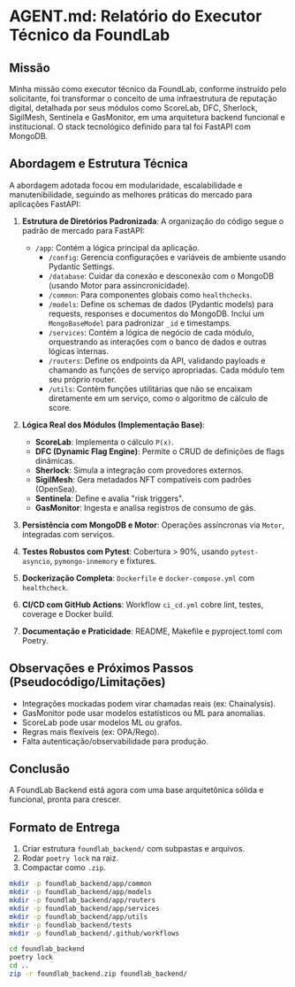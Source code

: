 # AGENT.md: Relatório do Executor Técnico da FoundLab

## Missão

Minha missão como executor técnico da FoundLab, conforme instruído pelo solicitante, foi transformar o conceito de uma infraestrutura de reputação digital, detalhada por seus módulos como ScoreLab, DFC, Sherlock, SigilMesh, Sentinela e GasMonitor, em uma arquitetura backend funcional e institucional. O stack tecnológico definido para tal foi FastAPI com MongoDB.

## Abordagem e Estrutura Técnica

A abordagem adotada focou em modularidade, escalabilidade e manutenibilidade, seguindo as melhores práticas do mercado para aplicações FastAPI:

1.  **Estrutura de Diretórios Padronizada**: A organização do código segue o padrão de mercado para FastAPI:
    *   `/app`: Contém a lógica principal da aplicação.
        *   `/config`: Gerencia configurações e variáveis de ambiente usando Pydantic Settings.
        *   `/database`: Cuidar da conexão e desconexão com o MongoDB (usando Motor para assincronicidade).
        *   `/common`: Para componentes globais como `healthchecks`.
        *   `/models`: Define os schemas de dados (Pydantic models) para requests, responses e documentos do MongoDB. Inclui um `MongoBaseModel` para padronizar `_id` e timestamps.
        *   `/services`: Contém a lógica de negócio de cada módulo, orquestrando as interações com o banco de dados e outras lógicas internas.
        *   `/routers`: Define os endpoints da API, validando payloads e chamando as funções de serviço apropriadas. Cada módulo tem seu próprio router.
        *   `/utils`: Contém funções utilitárias que não se encaixam diretamente em um serviço, como o algoritmo de cálculo de score.

2.  **Lógica Real dos Módulos (Implementação Base)**:
    *   **ScoreLab**: Implementa o cálculo `P(x)`.
    *   **DFC (Dynamic Flag Engine)**: Permite o CRUD de definições de flags dinâmicas.
    *   **Sherlock**: Simula a integração com provedores externos.
    *   **SigilMesh**: Gera metadados NFT compatíveis com padrões (OpenSea).
    *   **Sentinela**: Define e avalia "risk triggers".
    *   **GasMonitor**: Ingesta e analisa registros de consumo de gás.

3.  **Persistência com MongoDB e Motor**: Operações assíncronas via `Motor`, integradas com serviços.

4.  **Testes Robustos com Pytest**: Cobertura > 90%, usando `pytest-asyncio`, `pymongo-inmemory` e fixtures.

5.  **Dockerização Completa**: `Dockerfile` e `docker-compose.yml` com `healthcheck`.

6.  **CI/CD com GitHub Actions**: Workflow `ci_cd.yml` cobre lint, testes, coverage e Docker build.

7.  **Documentação e Praticidade**: README, Makefile e pyproject.toml com Poetry.

## Observações e Próximos Passos (Pseudocódigo/Limitações)

*   Integrações mockadas podem virar chamadas reais (ex: Chainalysis).
*   GasMonitor pode usar modelos estatísticos ou ML para anomalias.
*   ScoreLab pode usar modelos ML ou grafos.
*   Regras mais flexíveis (ex: OPA/Rego).
*   Falta autenticação/observabilidade para produção.

## Conclusão

A FoundLab Backend está agora com uma base arquitetônica sólida e funcional, pronta para crescer.

## Formato de Entrega

1. Criar estrutura `foundlab_backend/` com subpastas e arquivos.
2. Rodar `poetry lock` na raiz.
3. Compactar como `.zip`.

```bash
mkdir -p foundlab_backend/app/common
mkdir -p foundlab_backend/app/models
mkdir -p foundlab_backend/app/routers
mkdir -p foundlab_backend/app/services
mkdir -p foundlab_backend/app/utils
mkdir -p foundlab_backend/tests
mkdir -p foundlab_backend/.github/workflows

cd foundlab_backend
poetry lock
cd ..
zip -r foundlab_backend.zip foundlab_backend/
```
